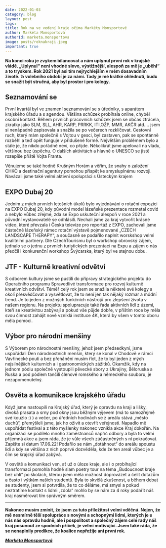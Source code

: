 ```yaml
---
date: 2022-01-03
category: blog
layout: post
tags: 
title: Rok na ve vedení kraje očima Markéty Monsportové
author: Markéta Monsportová
authorId: marketa.monsportova
image: posts/roknakraji.jpeg
important: true
---
```


**Na konci roku je zvykem bilancovat a nám uplynul první rok v krajské vládě. „Uplynul“ není vhodné slovo, výstižnější, alespoň za mě je „uběhl“ a to tryskem. Rok 2021 byl asi tím nejrychlejším v mém dosavadním životě. ¼ volebního období je za námi. Tady je mé krátké ohlédnutí, budu se snažit být stručná, aby byl prostor i pro kolegy.**


## Seznamování se
První kvartál byl ve znamení seznamování se s úředníky, s aparátem krajského úřadu a s agendou. Většina schůzek probíhala online, chyběl osobní kontakt. Během prvních pracovních schůzek jsem se občas ztrácela, zkratky jako SLM, SLL, AHR, KARP, PRRKK, ITI,OŽP, MMR, AKČR atd…. jsem si nenápadně zapisovala a snažila se po večerech rozklíčovat. Cestovní ruch, který mám společně s Vojtou v gesci, byl zastaven, pak se spontánně rozběhl a teď opět funguje v přidušené formě. Největším problémem bylo a stále je, že nikdo pořádně neví, co přijde. Několikrát jsme apelovali na vládu, většinou bez úspěchu. O dalších aktivitách a hlavně o UNESCO se jistě rozepíše příště Vojta Franta.

Věnujeme se také hodně Krušným Horám a věřím, že snahy o založení CHKO a destinační agentury pomohou přispět ke smysluplnému rozvoji. Navázali jsme také velmi aktivní spolupráci s Ústeckým krajem

## EXPO Dubaj 20
Jedním z mých prvních letošních úkolů bylo vyjednávání o rotační expozici na EXPO Dubaj 20, kdy původní model lázeňské prezentace rozmetal covid a nebylo vůbec zřejmé, zda se Expo uskuteční alespoň v roce 2021 a původní vystavovatelé se odhlásili. Nechali jsme za kraj vytvořit krásné video, které převzala i Česká televize pro reportáž z EXPO, zachovali jsme částečně lázeňský rámec rotační výstavě pojmenované „CZECH LANDSCAPE THERAPY“, a současně se podařilo naplnit worskshop velmi kvalitními partnery. Dle CzechTourismu byl o workshop obrovský zájem, jednalo se o jednu z prvních turistických prezentací na Expu a zájem o nás předčil i konkurenční workshop Švýcarska, který byl ve stejnou dobu.

## JTF - Kulturně kreativní odvětví
S odborem kultury jsme se pustili do přípravy strategického projektu do Operačního programu Spravedlivé transformace pro rozvoj kulturně kreativních odvětví. Téměř celý rok jsem se snažila některé své kolegy a okolí přesvědčovat a vysvětlovat, že to není jen tak nějaký rozmar a módní trend. Je to jeden z možných funkčních nástrojů pro zlepšení života v našem regionu. Na projektu spolupracuje také řada aktivních lidí z území, kteří se kreativitou zabývají a pokud vše půjde dobře, v příštím roce by měla svou činnost zahájit nově vzniklá instituce 4K, která by všem v tomto oboru měla pomoci.

## Výbor pro národní menšiny
S Výborem pro národnostní menšiny, jehož jsem předsedkyní, jsme uspořádali Den národnostních menšin, který se konal v Chodově v rámci Vavřinecké pouti a bez přehánění musím říct, že to byl jeden z mých nejsilnějších kulturních a i gastronomických zážitků. Okamžik, kdy na jednom pódiu společně vystoupili pěvecké sbory z Ukrajiny, Běloruska a Ruska a pod pódiem tančili členové romského a německého souboru, je nezapomenutelný.

## Osvěta a komunikace krajského úřadu
Když jsme nastoupili na Krajský úřad, který je opravdu na kraji a lišky, divoká prasata a srny pod okny jsou běžným výjevem (má to samozřejmě své kouzlo :) ) a večer, po úředních hodinách se z areálu stává „město duchů“, přemýšleli jsme, jak ho oživit a otevřít veřejnosti. Napadlo mě uspořádat festival a z této myšlenky nakonec vznikla akce Kraj dokořán. Na organizaci se podílelo mnoho zaměstnanců napříč odbory a byla to velmi příjemná akce a jsem ráda, že je vůle všech zúčastněných s ní pokračovat. Zapište si datum 17.06.22! Podařilo se nám „dotáhnout“ do areálu spoustu lidí a kdy se většina z nich poprvé dozvěděla, kde že ten areál vůbec je a čím se krajský úřad zabývá.

V osvětě a komunikaci ven, ať už o úloze kraje, ale i o probíhající transformaci pomohla hodně slam poetry tour na téma „Budoucnost kraje bez uhlí“ po školách, kterou jsem měla možnost doprovázet a čelit dotazům a často i výtkám našich studentů. Byla to skvělá zkušenost, a během debat se studenty, jsem si potvrdila, že to co děláme, má smysl a pokud neztratíme kontakt s lidmi „zdola“ mohlo by se nám za 4 roky podařit náš kraj nasměrovat tím správným směrem.

---
**Nakonec musím zmínit, že jsem za tuto příležitost velmi vděčná. Nejen, že mě nesmírně těší spolupráce s novými a schopnými lidmi, kterých je u nás nás opravdu hodně, ale i pospolitost a společný zájem celé rady náš kraj posunout ze spodních příček, je velmi motivující. Jsem také ráda, že se nenaplnily predikce, že koalice nepřežije ani první rok.**

[***Markéta Monsportová***](https://karlovarsky.pirati.cz/lide/marketa-monsportova/)
